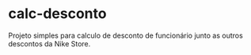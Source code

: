 # calc-desconto

Projeto simples para calculo de desconto de funcionário junto as outros descontos da Nike Store.
